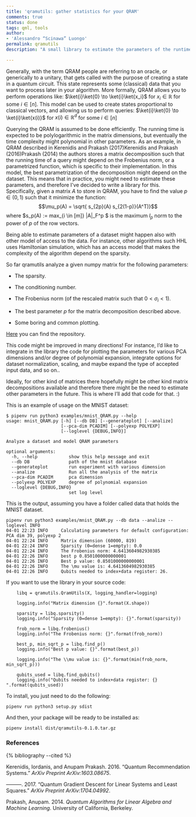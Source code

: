 ```yaml
---
title: 'qramutils: gather statistics for your QRAM'
comments: true
status: done
tags: qml, tools
author:
- 'Alessandro “Scinawa” Luongo'
permalink: qramutils
description: "A small library to estimate the parameters of the runtime of QRAM based algorithms"

---
```


Generally, with the term QRAM people are referring to an oracle, or
generically to a unitary, that gets called with the purpose of creating
a state in a quantum circuit. This state represents some (classical)
data that you want to process later in your algorithm. More formally,
QRAM allows you to perform operations like:
$\ket{i}\ket{0} \to \ket{i}\ket{x_i}$ for $x_i \in \mathbb{R}$ for some
$i \in [n]$. This model can be used to create states proportional to
classical vectors, and allowing us to perform queries:
$\ket{i}\ket{0} \to \ket{i}\ket{x(i)}$ for $x(i) \in \mathbb{R}^d$ for
some $i \in [n]$

Querying the QRAM is assumed to be done efficiently. The running time is
expected to be polylogarithmic in the matrix dimensions, but eventually
the time complexity might polynomial in other parameters. As an example,
in QRAM described in Kerenidis and Prakash (2017)Kerenidis and Prakash
(2016)Prakash (2014) the authors stores a matrix decomposition such that
the running time of a query might depend on the Frobenius norm, or a
parametrized function, which is specific to their implementation. In
this model, the best parametrization of the decomposition might depend
on the dataset. This means that in practice, you might need to estimate
these parameters, and therefore I’ve decided to write a library for
this. Specifically, given a matrix $A$ to store in QRAM, you have to
find the value $p \in \left(0, 1 \right)$ such that it minimize the
function: $$\mu_p(A) = \sqrt{ s_{2p}(A) s_{2(1-p)}(A^T)}$$ where
$s_p(A) := max_{i \in [m]} |A|_F^p $ is the maximum $l_p$ norm to the
power of $p$ of the row vectors.

Being able to estimate parameters of a dataset might happen also with
other model of access to the data. For instance, other algorithms such
HHL uses Hamiltonian simulation, which has an access model that makes
the complexity of the algorithm depend on the sparsity.

So far qramutils analyze a given numpy matrix for the following
parameters:

-   The sparsity.

-   The conditioning number.

-   The Frobenius norm (of the rescaled matrix such that
    $0< \sigma_i < 1$).

-   The best parameter $p$ for the matrix decomposition described above.

-   Some boring and common plotting.

[Here](https://github.com/Scinawa/qramutils) you can find the
repository.

This code might be improved in many directions! For instance, I’d like
to integrate in the library the code for plotting the parameters for
various PCA dimensions and/or degree of polynomial expansion, integrate
options for dataset normalization, scaling, and maybe expand the type of
accepted input data, and so on..

Ideally, for other kind of matrices there hopefully might be other kind
matrix decompositions available and therefore there might be the need to
estimate other parameters in the future. This is where I’ll add that
code for that. :)

This is an example of usage on the MNIST dataset:

    $ pipenv run python3 examples/mnist_QRAM.py --help
    usage: mnist_QRAM.py [-h] [--db DB] [--generateplot] [--analize]
                         [--pca-dim PCADIM] [--polyexp POLYEXP]
                         [--loglevel {DEBUG,INFO}]

    Analyze a dataset and model QRAM parameters

    optional arguments:
      -h, --help            show this help message and exit
      --db DB               path of the mnist database
      --generateplot        run experiment with various dimension
      --analize             Run all the analysis of the matrix
      --pca-dim PCADIM      pca dimension
      --polyexp POLYEXP     degree of polynomial expansion
      --loglevel {DEBUG,INFO}
                            set log level

This is the output, assuming you have a folder called data that holds
the MNIST dataset.

    pipenv run python3 examples/mnist_QRAM.py --db data --analize --loglevel INFO
    04-01 22:23 INFO     Calculating parameters for default configuration: PCA dim 39, polyexp 2
    04-01 22:24 INFO     Matrix dimension (60000, 819)
    04-01 22:24 INFO     Sparsity (0=dense 1=empty): 0.0
    04-01 22:24 INFO     The Frobenius norm: 4.6413604982930385
    04-01 22:26 INFO     best p 0.8501000000000001
    04-01 22:26 INFO     Best p value: 0.8501000000000001
    04-01 22:26 INFO     The \mu value is: 4.6413604982930385
    04-01 22:26 INFO     Qubits needed to index+data register: 26.

If you want to use the library in your source code:

        libq = qramutils.QramUtils(X, logging_handler=logging)

        logging.info("Matrix dimension {}".format(X.shape))

        sparsity = libq.sparsity()
        logging.info("Sparsity (0=dense 1=empty): {}".format(sparsity))

        frob_norm = libq.frobenius()
        logging.info("The Frobenius norm: {}".format(frob_norm))

        best_p, min_sqrt_p = libq.find_p()
        logging.info("Best p value: {}".format(best_p))

        logging.info("The \\mu value is: {}".format(min(frob_norm, min_sqrt_p)))

        qubits_used = libq.find_qubits()
        logging.info("Qubits needed to index+data register: {} ".format(qubits_used))

To install, you just need to do the following:

    pipenv run python3 setup.py sdist

And then, your package will be ready to be installed as:

    pipenv install dist/qramutils-0.1.0.tar.gz

### References

{% bibliography --cited %}
<div id="ref-kerenidis2016quantum">

Kerenidis, Iordanis, and Anupam Prakash. 2016. “Quantum Recommendation
Systems.” *ArXiv Preprint ArXiv:1603.08675*.

</div>

<div id="ref-kerenidis2017quantum">

———. 2017. “Quantum Gradient Descent for Linear Systems and Least
Squares.” *ArXiv Preprint ArXiv:1704.04992*.

</div>

<div id="ref-prakash2014quantum">

Prakash, Anupam. 2014. *Quantum Algorithms for Linear Algebra and
Machine Learning*. University of California, Berkeley.

</div>

</div>

